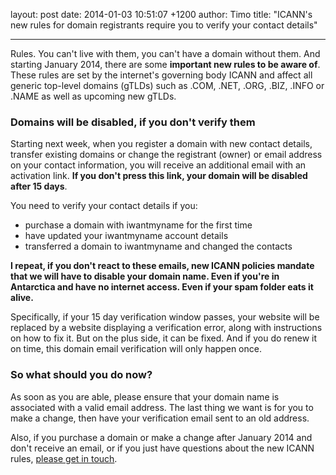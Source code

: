 layout: post
date: 2014-01-03 10:51:07 +1200
author: Timo
title: "ICANN's new rules for domain registrants require you to verify your contact details"


----

Rules. You can't live with them, you can't have a domain without them. And starting January 2014, there are some **important new rules to be aware of**. These rules are set by the internet's governing body ICANN and affect all generic top-level domains (gTLDs) such as .COM, .NET, .ORG, .BIZ, .INFO or .NAME as well as upcoming new gTLDs.

### Domains will be disabled, if you don't verify them

Starting next week, when you register a domain with new contact details, transfer existing domains or change the registrant (owner) or email address on your contact information, you will receive an additional email with an activation link. **If you don't press this link, your domain will be disabled after 15 days**.

You need to verify your contact details if you:

- purchase a domain with iwantmyname for the first time
- have updated your iwantmyname account details
- transferred a domain to iwantmyname and changed the contacts

**I repeat, if you don't react to these emails, new ICANN policies mandate that we will have to disable your domain name. Even if you're in Antarctica and have no internet access. Even if your spam folder eats it alive.**

Specifically, if your 15 day verification window passes, your website will be replaced by a website displaying a verification error, along with instructions on how to fix it. But on the plus side, it can be fixed. And if you do renew it on time, this domain email verification will only happen once.

### So what should you do now?

As soon as you are able, please ensure that your domain name is associated with a valid email address. The last thing we want is for you to make a change, then have your verification email sent to an old address.

Also, if you purchase a domain or make a change after January 2014 and don't receive an email, or if you just have questions about the new ICANN rules, [please get in touch](https://iwantmyname.com/support).
